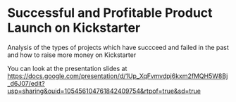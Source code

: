 # Successful and Profitable Product Launch on Kickstarter
Analysis of the types of projects which have succceed and failed in the past and how to raise more money on Kickstarter 


You can look at the presentation slides at 
https://docs.google.com/presentation/d/1Up_XqFvmvdpj6kxm2fMQH5W8Bj_d6J07/edit?usp=sharing&ouid=105456104761842409754&rtpof=true&sd=true
